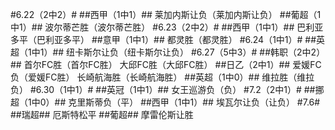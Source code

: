 ﻿#6.22（2中2）#
##西甲（1中1）##
莱加内斯让负（莱加内斯让负）
##葡超（1中1）##
波尔蒂芒胜（波尔蒂芒胜）
#6.23（2中2）#
##西甲（1中1）##
巴利亚多平（巴利亚多平）
##意甲（1中1）##
都灵胜（都灵胜）
#6.24（1中1）#
##英超（1中1）##
纽卡斯尔让负（纽卡斯尔让负）
#6.27（5中3）#
##韩职（2中2）##
首尔FC胜（首尔FC胜）
大邱FC胜（大邱FC胜）
##日乙（2中1）##
爱媛FC负（爱媛FC胜）
长崎航海胜（长崎航海胜）
##英超（1中0）##
维拉胜（维拉负）
#6.30（1中1）#
##英冠（1中1）##
女王巡游负（负）
#7.2（2中1）#
##挪超（1中0）##
克里斯蒂负（平）
##西甲（1中1）##
埃瓦尔让负（让负）
#7.6#
##瑞超##
厄斯特松平
##葡超##
摩雷伦斯让胜